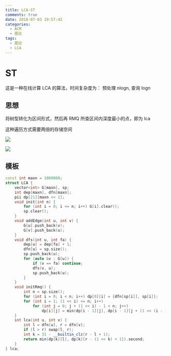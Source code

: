 ```yaml
---
title: LCA-ST
comments: true
date: 2018-07-03 19:57:42
categories:
  - ACM
  - 图论
tags:
  - 图论
  - LCA
---
```


# ST

这是一种在线计算 LCA 的算法，时间复杂度为： 预处理 nlogn, 查询 logn

## 思想

将树型转化为区间形式，然后再 RMQ 所查区间内深度最小的点，即为 lca

这种遍历方式需要两倍的存储空间

![](http://ozrmo3j0k.bkt.clouddn.com/st1.jpg)

![](http://ozrmo3j0k.bkt.clouddn.com/st2.jpg)

## 模板

```cpp
const int maxn = 1000000;
struct LCA {
    vector<int> G[maxn], sp;
    int dep[maxn], dfn[maxn];
    pii dp[21][maxn << 1];
    void init(int n) {
        for (int i = 0; i <= n; i++) G[i].clear();
        sp.clear();
    }
    void addEdge(int u, int v) {
        G[u].push_back(v);
        G[v].push_back(u);
    }
    void dfs(int u, int fa) {
        dep[u] = dep[fa] + 1;
        dfn[u] = sp.size();
        sp.push_back(u);
        for (auto &v : G[u]) {
            if (v == fa) continue;
            dfs(v, u);
            sp.push_back(u);
        }
    }
    void initRmq() {
        int n = sp.size();
        for (int i = 0; i < n; i++) dp[0][i] = {dfn[sp[i]], sp[i]};
        for (int i = 1; (1 << i) <= n; i++)
            for (int j = 0; j + (1 << i) - 1 < n; j++)
                dp[i][j] = min(dp[i - 1][j], dp[i - 1][j + (1 << (i - 1))]);
    }
    int lca(int u, int v) {
        int l = dfn[u], r = dfn[v];
        if (l > r) swap(l, r);
        int k = 31 - __builtin_clz(r - l + 1);
        return min(dp[k][l], dp[k][r - (1 << k) + 1]).second;
    }
} lca;
```
